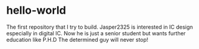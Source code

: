 # hello-world
The first repository that I try to build.
Jasper2325 is interested in IC design especially in digital IC. Now he is just a senior student but wants further education like P.H.D
The determined guy will never stop!
